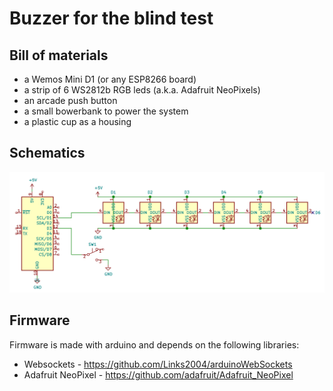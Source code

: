 # Buzzer for the blind test

## Bill of materials
- a Wemos Mini D1 (or any ESP8266 board)
- a strip of 6 WS2812b RGB leds (a.k.a. Adafruit NeoPixels)
- an arcade push button
- a small bowerbank to power the system
- a plastic cup as a housing

## Schematics
![Schematics](schema.png)

## Firmware

Firmware is made with arduino and depends on the following libraries:
- Websockets - https://github.com/Links2004/arduinoWebSockets
- Adafruit NeoPixel - https://github.com/adafruit/Adafruit_NeoPixel 
